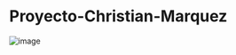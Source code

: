 # Proyecto-Christian-Marquez
![image](https://github.com/user-attachments/assets/a7c85919-3f89-44d2-b97f-b3397e02fca4)
